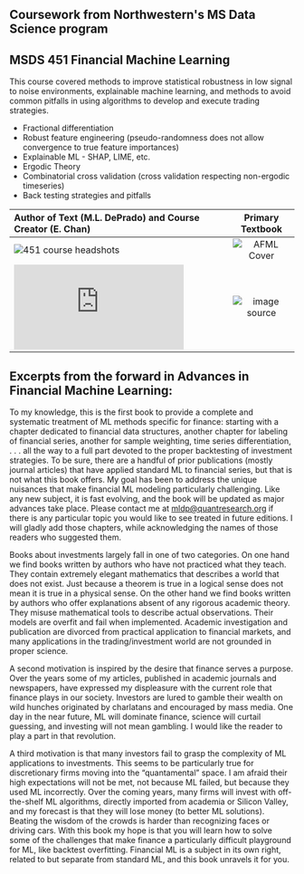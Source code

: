 ## Coursework from Northwestern's MS Data Science program
## MSDS 451 Financial Machine Learning

This course covered methods to improve statistical robustness in low signal to noise environments, explainable machine learning, and methods to avoid common pitfalls in using algorithms to develop and execute trading strategies. 
- Fractional differentiation
- Robust feature engineering (pseudo-randomness does not allow convergence to true feature importances)
- Explainable ML - SHAP, LIME, etc. 
- Ergodic Theory
- Combinatorial cross validation (cross validation respecting non-ergodic timeseries)
- Back testing strategies and pitfalls


| Author of Text (M.L. DePrado) and Course Creator (E. Chan) | Primary Textbook |
| :--- | :-----------: |
|![451 course headshots](https://user-images.githubusercontent.com/87036676/217153169-a89936cc-c879-4baf-994a-4a6b6bf25bde.jpg) | ![AFML Cover](https://user-images.githubusercontent.com/87036676/217150942-59ffa1f2-92f3-4f96-8fe2-158b1a522288.jpg) |
|![image source](https://hudsonthames.org/wp-content/uploads/2021/06/arblab_brochure.pdf)|![image source](https://www.wiley.com/en-us/Advances+in+Financial+Machine+Learning-p-9781119482086)|


## Excerpts from the forward in Advances in Financial Machine Learning:
To my knowledge, this is the first book to provide a complete and systematic treatment of ML methods specific for finance: starting with a chapter dedicated to financial data structures, another chapter for labeling of financial series, another for sample weighting, time series differentiation, . . . all the way to a full part devoted to the proper backtesting of investment strategies. To be sure, there are a handful of prior publications (mostly journal articles) that have applied standard ML to financial series, but that is not what this book offers. My goal has been to address the unique nuisances that make financial ML modeling particularly challenging. Like any new subject, it is fast evolving, and the book will be updated as major advances take place. Please contact me at mldp@quantresearch.org if there is any particular topic you would like to see treated in future editions. I will gladly add those chapters, while acknowledging the names of those readers who suggested them.

Books about investments largely fall in one of two categories. On one hand we find books written by authors who have not practiced what they teach. They contain extremely elegant mathematics that describes a world that does not exist. Just because a theorem is true in a logical sense does not mean it is true in a physical sense. On the other hand we find books written by authors who offer explanations absent of any rigorous academic theory. They misuse mathematical tools to describe actual observations. Their models are overfit and fail when implemented. Academic investigation and publication are divorced from practical application to financial markets, and many applications in the trading/investment world are not grounded in proper science.

A second motivation is inspired by the desire that finance serves a purpose. Over the years some of my articles, published in academic journals and newspapers, have expressed my displeasure with the current role that finance plays in our society. Investors are lured to gamble their wealth on wild hunches originated by charlatans and encouraged by mass media. One day in the near future, ML will dominate finance, science will curtail guessing, and investing will not mean gambling. I would like the reader to play a part in that revolution.

A third motivation is that many investors fail to grasp the complexity of ML applications to investments. This seems to be particularly true for discretionary firms moving into the “quantamental” space. I am afraid their high expectations will not be met, not because ML failed, but because they used ML incorrectly. Over the coming years, many firms will invest with off-the-shelf ML algorithms, directly imported from academia or Silicon Valley, and my forecast is that they will lose money (to better ML solutions). Beating the wisdom of the crowds is harder than recognizing faces or driving cars. With this book my hope is that you will learn how to solve some of the challenges that make finance a particularly difficult playground for ML, like backtest overfitting. Financial ML is a subject in its own right, related to but separate from standard ML, and this book unravels it for you.
